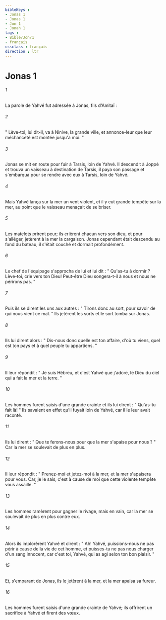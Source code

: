 ```yaml
---
bibleKeys : 
- Jonas 1
- Jonas 1
- Jon 1
- Jonah 1
tags : 
- Bible/Jon/1
- français
cssclass : français
direction : ltr
---
```


# Jonas 1

###### 1
La parole de Yahvé fut adressée à Jonas, fils d'Amitaï : 
###### 2
" Lève-toi, lui dit-il, va à Ninive, la grande ville, et annonce-leur que leur méchanceté est montée jusqu'à moi. " 
###### 3
Jonas se mit en route pour fuir à Tarsis, loin de Yahvé. Il descendit à Joppé et trouva un vaisseau à destination de Tarsis, il paya son passage et s'embarqua pour se rendre avec eux à Tarsis, loin de Yahvé. 
###### 4
Mais Yahvé lança sur la mer un vent violent, et il y eut grande tempête sur la mer, au point que le vaisseau menaçait de se briser. 
###### 5
Les matelots prirent peur; ils crièrent chacun vers son dieu, et pour s'alléger, jetèrent à la mer la cargaison. Jonas cependant était descendu au fond du bateau; il s'était couché et dormait profondément. 
###### 6
Le chef de l'équipage s'approcha de lui et lui dit : " Qu'as-tu à dormir ? Lève-toi, crie vers ton Dieu! Peut-être Dieu songera-t-il à nous et nous ne périrons pas. " 
###### 7
Puis ils se dirent les uns aux autres : " Tirons donc au sort, pour savoir de qui nous vient ce mal. " Ils jetèrent les sorts et le sort tomba sur Jonas. 
###### 8
Ils lui dirent alors : " Dis-nous donc quelle est ton affaire, d'où tu viens, quel est ton pays et à quel peuple tu appartiens. " 
###### 9
Il leur répondit : " Je suis Hébreu, et c'est Yahvé que j'adore, le Dieu du ciel qui a fait la mer et la terre. " 
###### 10
Les hommes furent saisis d'une grande crainte et ils lui dirent : " Qu'as-tu fait là! " Ils savaient en effet qu'il fuyait loin de Yahvé, car il le leur avait raconté. 
###### 11
Ils lui dirent : " Que te ferons-nous pour que la mer s'apaise pour nous ? " Car la mer se soulevait de plus en plus. 
###### 12
Il leur répondit : " Prenez-moi et jetez-moi à la mer, et la mer s'apaisera pour vous. Car, je le sais, c'est à cause de moi que cette violente tempête vous assaille. " 
###### 13
Les hommes ramèrent pour gagner le rivage, mais en vain, car la mer se soulevait de plus en plus contre eux. 
###### 14
Alors ils implorèrent Yahvé et dirent : " Ah! Yahvé, puissions-nous ne pas périr à cause de la vie de cet homme, et puisses-tu ne pas nous charger d'un sang innocent, car c'est toi, Yahvé, qui as agi selon ton bon plaisir. " 
###### 15
Et, s'emparant de Jonas, ils le jetèrent à la mer, et la mer apaisa sa fureur. 
###### 16
Les hommes furent saisis d'une grande crainte de Yahvé; ils offrirent un sacrifice à Yahvé et firent des vœux. 

